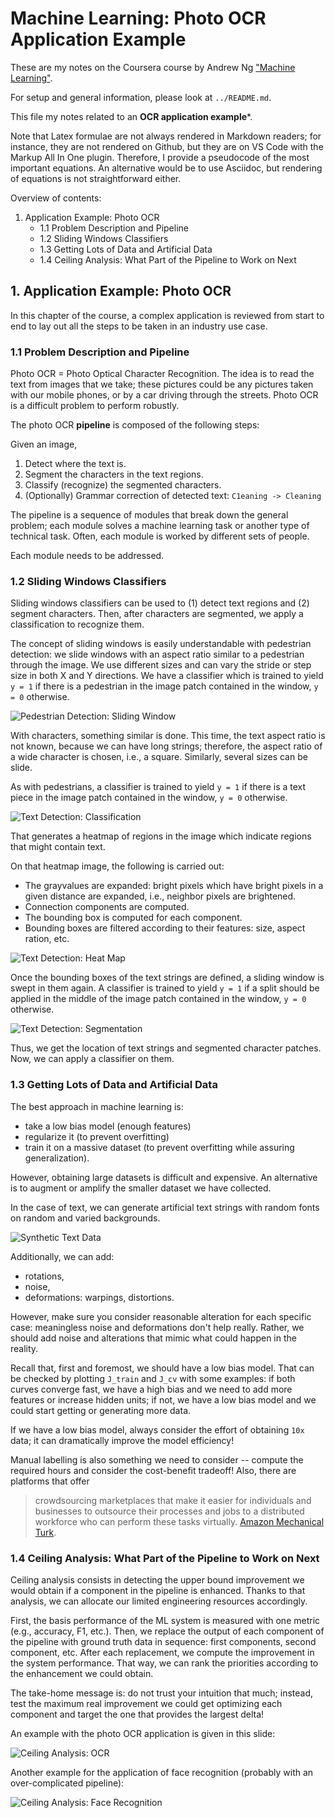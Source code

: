 # Machine Learning: Photo OCR Application Example

These are my notes on the Coursera course by Andrew Ng ["Machine Learning"](https://www.coursera.org/learn/machine-learning).

For setup and general information, please look at `../README.md`.

This file my notes related to an **OCR application example***.

Note that Latex formulae are not always rendered in Markdown readers; for instance, they are not rendered on Github, but they are on VS Code with the Markup All In One plugin.
Therefore, I provide a pseudocode of the most important equations.
An alternative would be to use Asciidoc, but rendering of equations is not straightforward either.

Overview of contents:

1. Application Example: Photo OCR
   - 1.1 Problem Description and Pipeline
   - 1.2 Sliding Windows Classifiers
   - 1.3 Getting Lots of Data and Artificial Data
   - 1.4 Ceiling Analysis: What Part of the Pipeline to Work on Next

## 1. Application Example: Photo OCR

In this chapter of the course, a complex application is reviewed from start to end to lay out all the steps to be taken in an industry use case.

### 1.1 Problem Description and Pipeline

Photo OCR = Photo Optical Character Recognition. The idea is to read the text  from images that we take; these pictures could be any pictures taken with our mobile phones, or by a car driving through the streets. Photo OCR is a difficult problem to perform robustly.

The photo OCR **pipeline** is composed of the following steps:

Given an image,

1. Detect where the text is.
2. Segment the characters in the text regions.
3. Classify (recognize) the segmented characters.
4. (Optionally) Grammar correction of detected text: `C1eaning -> Cleaning`

The pipeline is a sequence of modules that break down the general problem; each module solves a machine learning task or another type of technical task. Often, each module is worked by different sets of people.

Each module needs to be addressed.

### 1.2 Sliding Windows Classifiers

Sliding windows classifiers can be used to (1) detect text regions and (2) segment characters. Then, after characters are segmented, we apply a classification to recognize them.

The concept of sliding windows is easily understandable with pedestrian detection: we slide windows with an aspect ratio similar to a pedestrian through the image. We use different sizes and can vary the stride or step size in both X and Y directions. We have a classifier which is trained to yield `y = 1` if there is a pedestrian in the image patch contained in the window, `y = 0` otherwise.

![Pedestrian Detection: Sliding Window](./pics/pedestrian_detection.png)

With characters, something similar is done. This time, the text aspect ratio is not known, because we can have long strings; therefore, the aspect ratio of a wide character is chosen, i.e., a square. Similarly, several sizes can be slide.

As with pedestrians, a classifier is trained to yield `y = 1` if there is a text piece in the image patch contained in the window, `y = 0` otherwise.

![Text Detection: Classification](./pics/text_detection_classification.png)

That generates a heatmap of regions in the image which indicate regions that might contain text.

On that heatmap image, the following is carried out:

- The grayvalues are expanded: bright pixels which have bright pixels in a given distance are expanded, i.e., neighbor pixels are brightened.
- Connection components are computed.
- The bounding box is computed for each component.
- Bounding boxes are filtered according to their features: size, aspect ration, etc.

![Text Detection: Heat Map](./pics/text_detection_heatmap.png)

Once the bounding boxes of the text strings are defined, a sliding window is swept in them again. A classifier is trained to yield `y = 1` if a split should be applied in the middle of the image patch contained in the window, `y = 0` otherwise.

![Text Detection: Segmentation](./pics/text_detection_segmentation.png)

Thus, we get the location of text strings and segmented character patches. Now, we can apply a classifier on them.

### 1.3 Getting Lots of Data and Artificial Data

The best approach in machine learning is:

- take a low bias model (enough features)
- regularize it (to prevent overfitting)
- train it on a massive dataset (to prevent overfitting while assuring generalization).

However, obtaining large datasets is difficult and expensive. An alternative is to augment or amplify the smaller dataset we have collected.

In the case of text, we can generate artificial text strings with random fonts on random and varied backgrounds.

![Synthetic Text Data](./pics/synthetic_text_data.png)

Additionally, we can add:

- rotations,
- noise,
- deformations: warpings, distortions.
  
However, make sure you consider reasonable alteration for each specific case: meaningless noise and deformations don't help really. Rather, we should add noise and alterations that mimic what could happen in the reality.

Recall that, first and foremost, we should have a low bias model. That can be checked by plotting `J_train` and `J_cv` with some examples: if both curves converge fast, we have a high bias and we need to add more features or increase hidden units; if not, we have a low bias model and we could start getting or generating more data.

If we have a low bias model, always consider the effort of obtaining `10x` data; it can dramatically improve the model efficiency!

Manual labelling is also something we need to consider -- compute the required hours and consider the cost-benefit tradeoff! Also, there are platforms that offer

> crowdsourcing marketplaces that make it easier for individuals and businesses to outsource their processes and jobs to a distributed workforce who can perform these tasks virtually. [Amazon Mechanical Turk](https://www.mturk.com).

### 1.4 Ceiling Analysis: What Part of the Pipeline to Work on Next

Ceiling analysis consists in detecting the upper bound improvement we would obtain if a component in the pipeline is enhanced. Thanks to that analysis, we can allocate our limited engineering resources accordingly.

First, the basis performance of the ML system is measured with one metric (e.g., accuracy, F1, etc.). Then, we replace the output of each component of the pipeline with ground truth data in sequence: first components, second component, etc. After each replacement, we compute the improvement in the system performance. That way, we can rank the priorities according to the enhancement we could obtain.

The take-home message is: do not trust your intuition that much; instead, test the maximum real improvement we could get optimizing each component and target the one that provides the largest delta!

An example with the photo OCR application is given in this slide:

![Ceiling Analysis: OCR](./pics/ceiling_analysis_ocr.png)

Another example for  the application of face recognition (probably with an over-complicated pipeline):

![Ceiling Analysis: Face Recognition](./pics/ceiling_analysis_face_recognition.png)
